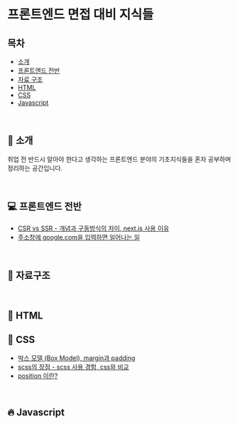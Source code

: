 # 프론트엔드 면접 대비 지식들

## 목차

- [소개](#tada-소개)
- [프론트엔드 전반](#computer-프론트엔드-전반)
- [자료 구조](#dizzy-자료구조)
- [HTML](#page_with_curl-html)
- [CSS](#lipstick-css)
- [Javascript](#fire-javascript)
<!-- - [네트워크](#chart_with_upwards_trend-네트워크)
- [보안](#lock-보안) -->

<br>

## :tada: 소개

취업 전 반드시 알아야 한다고 생각하는 프론트엔드 분야의 기초지식들을 혼자 공부하며 정리하는 공간입니다.

<br>

## :computer: 프론트엔드 전반

- [CSR vs SSR - 개념과 구동방식의 차이, next.js 사용 이유]()
- [주소창에 google.com을 입력하면 일어나는 일]()
<!-- * [브라우저의 렌더링 과정](https://github.com/baeharam/Must-Know-About-Frontend/blob/master/Notes/frontend/browser-rendering.md)
- [자바스크립트 엔진이 코드를 실행하는 과정](https://github.com/baeharam/Must-Know-About-Frontend/blob/master/Notes/frontend/engine.md)
- [BOM과 DOM](https://github.com/baeharam/Must-Know-About-Frontend/blob/master/Notes/frontend/bom-dom.md)
- [모듈 번들러와 트랜스파일러](https://github.com/baeharam/Must-Know-About-Frontend/blob/master/Notes/frontend/bundler-transpiler.md)
- [CI와 CD](https://github.com/baeharam/Must-Know-About-Frontend/blob/master/Notes/frontend/ci-cd.md)
- [CSS와 JS 애니메이션의 차이점](https://github.com/baeharam/Must-Know-About-Frontend/blob/master/Notes/frontend/css-js-animation.md) -->

<br>

## :dizzy: 자료구조

<br>

## :page_with_curl: HTML

<!-- - [DOCTYPE]() -->
<!--
- [표준모드와 호환모드](https://github.com/baeharam/Must-Know-About-Frontend/blob/master/Notes/html/standard-quirks.md)
- [data- 속성](https://github.com/baeharam/Must-Know-About-Frontend/blob/master/Notes/html/data.md)
- [local storage vs session storage vs cookie](https://github.com/baeharam/Must-Know-About-Frontend/blob/master/Notes/html/web-storage-api.md)
- [script vs script async vs script defer](https://github.com/baeharam/Must-Know-About-Frontend/blob/master/Notes/html/script-tag-type.md)
- [시맨틱 마크업](https://github.com/baeharam/Must-Know-About-Frontend/blob/master/Notes/html/semantic.md)

<br> -->

## :lipstick: CSS

- [박스 모델 (Box Model), margin과 padding]()
- [scss의 장점 - scss 사용 경험, css와 비교]()
- [position 이란?]()
<!-- - []()
- []()
- []()
- []() -->

<br>

## :fire: Javascript

<!-- * [Ajax](https://github.com/baeharam/Must-Know-About-Frontend/blob/master/Notes/javascript/ajax.md)
* [이벤트 위임 (Event Delegation)](https://github.com/baeharam/Must-Know-About-Frontend/blob/master/Notes/javascript/event-delegation.md)
* [실행 컨텍스트 (Execution Context)](https://github.com/baeharam/Must-Know-About-Frontend/blob/master/Notes/javascript/execution-context.md)
* [스코프 (Scope)](https://github.com/baeharam/Must-Know-About-Frontend/blob/master/Notes/javascript/scope.md)
* [호이스팅 (Hoisting)](https://github.com/baeharam/Must-Know-About-Frontend/blob/master/Notes/javascript/hoisting.md)
* [클로저 (Closure)](https://github.com/baeharam/Must-Know-About-Frontend/blob/master/Notes/javascript/closure.md)
* [네이티브 객체 vs 호스트 객체](https://github.com/baeharam/Must-Know-About-Frontend/blob/master/Notes/javascript/native-host.md)
* [this의 바인딩](https://github.com/baeharam/Must-Know-About-Frontend/blob/master/Notes/javascript/this.md)
* [var vs let vs const](https://github.com/baeharam/Must-Know-About-Frontend/blob/master/Notes/javascript/var-let-const.md)
* [IIFE (Immediately-Invoked Function Expression)](https://github.com/baeharam/Must-Know-About-Frontend/blob/master/Notes/javascript/iife.md)
* [모듈 시스템: CommonJS, AMD, UMD, ES6](https://github.com/baeharam/Must-Know-About-Frontend/blob/master/Notes/javascript/module.md)
* [콜 스택(Call stack)과 힙(Heap)](https://github.com/baeharam/Must-Know-About-Frontend/blob/master/Notes/javascript/stack-heap.md)
* [이벤트 루프 (Event loop)](https://github.com/baeharam/Must-Know-About-Frontend/blob/master/Notes/javascript/event-loop.md)
* [프로토타입 (Prototype)](https://github.com/baeharam/Must-Know-About-Frontend/blob/master/Notes/javascript/prototype.md)
* [== vs ===](https://github.com/baeharam/Must-Know-About-Frontend/blob/master/Notes/javascript/identity-equal.md)
* [엄격 모드 (Strict mode)](https://github.com/baeharam/Must-Know-About-Frontend/blob/master/Notes/javascript/strict-mode.md)
* [new의 동작방식](https://github.com/baeharam/Must-Know-About-Frontend/blob/master/Notes/javascript/new.md)
* [ES6 (2015) 의 특징들](https://github.com/baeharam/Must-Know-About-Frontend/blob/master/Notes/javascript/es6.md)
* [ES7 (ES2016) ~ ES8 (ES2017) 의 특징들](https://github.com/baeharam/Must-Know-About-Frontend/blob/master/Notes/javascript/es7-es8.md)
* [ES9 (ES2018) ~ ES10 (ES2019) 의 특징들](https://github.com/baeharam/Must-Know-About-Frontend/blob/master/Notes/javascript/es9-es10.md)
* [ES11 (ES2020) 의 특징들](https://github.com/baeharam/Must-Know-About-Frontend/blob/master/Notes/javascript/es11.md) -->

<br>
<!-- 
## :chart_with_upwards_trend: 네트워크 -->

<!-- * [TCP와 UDP](https://github.com/baeharam/Must-Know-About-Frontend/blob/master/Notes/network/tcp-udp.md)
* [HTTP](https://github.com/baeharam/Must-Know-About-Frontend/blob/master/Notes/network/http.md)
* [HTTPS](https://github.com/baeharam/Must-Know-About-Frontend/blob/master/Notes/network/https.md)
* [HTTP/1.1 vs HTTP/2](https://github.com/baeharam/Must-Know-About-Frontend/blob/master/Notes/network/http1.1-2.md)
* [URL과 URN을 포함하는 URI](https://github.com/baeharam/Must-Know-About-Frontend/blob/master/Notes/network/uri.md)
* [REST API](https://github.com/baeharam/Must-Know-About-Frontend/blob/master/Notes/network/rest-api.md)
* [Cookie vs Session](https://github.com/baeharam/Must-Know-About-Frontend/blob/master/Notes/network/cookie-session.md)
* [URL을 입력하고 벌어지는 일](https://github.com/baeharam/Must-Know-About-Frontend/blob/master/Notes/network/type-url-process.md)
* [CDN](https://github.com/baeharam/Must-Know-About-Frontend/blob/master/Notes/network/cdn.md) -->

<br>
<!-- 
## :lock: 보안 -->

<!--
* [동일 출처 정책 (Same Origin Policy)](https://github.com/baeharam/Must-Know-About-Frontend/blob/master/Notes/security/sop.md)
* [XSS와 CSRF](https://github.com/baeharam/Must-Know-About-Frontend/blob/master/Notes/security/xss-csrf.md) -->
